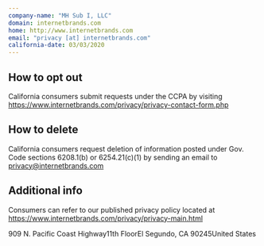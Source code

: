 ```yaml
---
company-name: "MH Sub I, LLC"
domain: internetbrands.com
home: http://www.internetbrands.com
email: "privacy [at] internetbrands.com"
california-date: 03/03/2020
---
```

## How to opt out


California consumers submit requests under the CCPA by visiting https://www.internetbrands.com/privacy/privacy-contact-form.php

## How to delete


California consumers request deletion of information posted under Gov. Code sections 6208.1(b) or 6254.21(c)(1) by sending an email to privacy@internetbrands.com

## Additional info


Consumers can refer to our published privacy policy located at https://www.internetbrands.com/privacy/privacy-main.html

909 N. Pacific Coast Highway11th FloorEl Segundo, CA 90245United States













